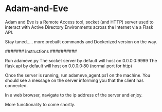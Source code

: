# Adam-and-Eve
Adam and Eve is a Remote Access tool, socket (and HTTP) server used to interact with Active Directory Environments across the Internet via a Flask API.

Stay tuned..... more prebuilt commands and Dockerized version on the way.

####### Instructions ##########

Run adameve.py
The socket server by default will host on 0.0.0.0:9999
The flask api by default will host on 0.0.0.0:80  (normal port for http)

Once the server is running, run adameve_agent.ps1 on the machine. You should see a message on the server informing you that the client has connected.

In a web browser, navigate to the ip address of the server and enjoy. 


More functionality to come shortly.
